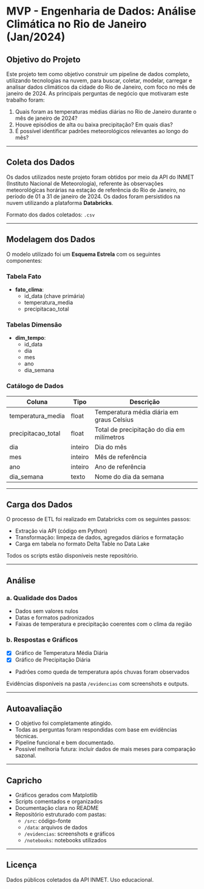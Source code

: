 # MVP - Engenharia de Dados: Análise Climática no Rio de Janeiro (Jan/2024)

## Objetivo do Projeto
Este projeto tem como objetivo construir um pipeline de dados completo, utilizando tecnologias na nuvem, para buscar, coletar, modelar, carregar e analisar dados climáticos da cidade do Rio de Janeiro, com foco no mês de janeiro de 2024. As principais perguntas de negócio que motivaram este trabalho foram:

1. Quais foram as temperaturas médias diárias no Rio de Janeiro durante o mês de janeiro de 2024?
2. Houve episódios de alta ou baixa precipitação? Em quais dias?
3. É possível identificar padrões meteorológicos relevantes ao longo do mês?

---

## Coleta dos Dados
Os dados utilizados neste projeto foram obtidos por meio da API do INMET (Instituto Nacional de Meteorologia), referente às observações meteorológicas horárias na estação de referência do Rio de Janeiro, no período de 01 a 31 de janeiro de 2024. Os dados foram persistidos na nuvem utilizando a plataforma **Databricks**.

Formato dos dados coletados: `.csv`

---

## Modelagem dos Dados
O modelo utilizado foi um **Esquema Estrela** com os seguintes componentes:

### Tabela Fato
- **fato_clima**:
  - id_data (chave primária)
  - temperatura_media
  - precipitacao_total

### Tabelas Dimensão
- **dim_tempo**:
  - id_data
  - dia
  - mes
  - ano
  - dia_semana

### Catálogo de Dados
| Coluna                  | Tipo     | Descrição                                     |
|------------------------|----------|-------------------------------------------------|
| temperatura_media      | float    | Temperatura média diária em graus Celsius      |
| precipitacao_total     | float    | Total de precipitação do dia em milímetros   |
| dia                    | inteiro  | Dia do mês                                     |
| mes                    | inteiro  | Mês de referência                             |
| ano                    | inteiro  | Ano de referência                              |
| dia_semana             | texto    | Nome do dia da semana                          |

---

## Carga dos Dados
O processo de ETL foi realizado em Databricks com os seguintes passos:

- Extração via API (código em Python)
- Transformação: limpeza de dados, agregados diários e formatação
- Carga em tabela no formato Delta Table no Data Lake

Todos os scripts estão disponíveis neste repositório.

---

## Análise

### a. Qualidade dos Dados
- Dados sem valores nulos
- Datas e formatos padronizados
- Faixas de temperatura e precipitação coerentes com o clima da região

### b. Respostas e Gráficos
- [x] Gráfico de Temperatura Média Diária
- [x] Gráfico de Precipitação Diária
- Padrões como queda de temperatura após chuvas foram observados

Evidências disponíveis na pasta `/evidencias` com screenshots e outputs.

---

## Autoavaliação
- O objetivo foi completamente atingido.
- Todas as perguntas foram respondidas com base em evidências técnicas.
- Pipeline funcional e bem documentado.
- Possível melhoria futura: incluir dados de mais meses para comparação sazonal.

---

## Capricho
- Gráficos gerados com Matplotlib
- Scripts comentados e organizados
- Documentação clara no README
- Repositório estruturado com pastas:
  - `/src`: código-fonte
  - `/data`: arquivos de dados
  - `/evidencias`: screenshots e gráficos
  - `/notebooks`: notebooks utilizados

---

## Licença
Dados públicos coletados da API INMET. Uso educacional.


